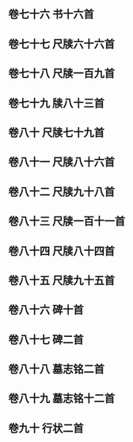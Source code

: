## 卷七十六 书十六首



## 卷七十七 尺牍六十六首




## 卷七十八 尺牍一百九首



## 卷七十九 牍八十三首



## 卷八十 尺牍七十九首




## 卷八十一 尺牍八十六首




## 卷八十二 尺牍九十八首



## 卷八十三 尺牍一百十一首




## 卷八十四 尺牍八十四首




## 卷八十五 尺牍九十五首




## 卷八十六 碑十首



## 卷八十七 碑二首




## 卷八十八 墓志铭二首




## 卷八十九 墓志铭十二首



## 卷九十 行状二首